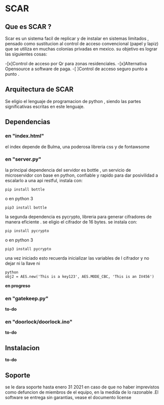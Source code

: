 
# SCAR

## Que es SCAR ?
Scar es un sistema facil de replicar y de instalar en sistemas limitados , pensado como sustitucion al control de acceso convencional (papel y lapiz) que se utiliza en muchas colonias privadas en mexico. su objetivo es lograr las siguientes cosas:

-[x]Control de acceso por Qr para zonas residenciales.
-[x]Alternativa Opensource a software de paga.
-[ ]Control de acceso seguro punto a punto .

## Arquitectura de SCAR
Se eligio el lenguaje de programacion de python , siendo las partes significativas escritas en este lenguaje.


## Dependencias
### en "index.html"
el index depende de Bulma, una poderosa libreria css y de fontawsome
### en "server.py"
la principal dependencia del servidor es bottle , un servicio de microservidor con base en python, confiable y rapido para dar posivilidad a escalarlo a una api restful, instala con:

    pip install bottle

o en python 3
 
    pip3 install bottle

la segunda dependencia es pycrypto, libreria para generar cifradores de manera eficiente . se eligio el cifrador de 16 bytes. se instala con:

    pip install pycrypto

o en python 3
    
    pip3 install pycrypto


una vez iniciado esto recuerda inicializar las variables de l cifrador y no dejar ni la llave ni 

    python
    obj2 = AES.new('This is a key123', AES.MODE_CBC, 'This is an IV456')

**en progreso**

### en "gatekeep.py" 
**to-do**
### en "doorlock/doorlock.ino"
**to-do**
## Instalacion 
**to-do**

## Soporte
se le dara soporte hasta enero 31 2021 en caso de que no haber imprevistos como defuncion de miembros de el equipo, en la medida de lo razonable .El software se entrega sin garantias, vease el documento license

